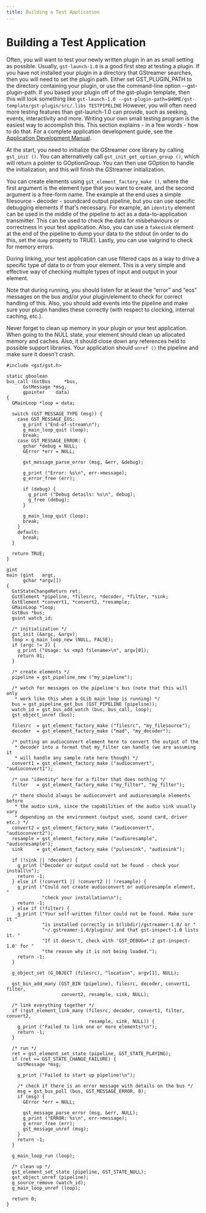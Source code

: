 ```yaml
---
title: Building a Test Application
...
```


# Building a Test Application

Often, you will want to test your newly written plugin in an as small
setting as possible. Usually, `gst-launch-1.0` is a good first step at
testing a plugin. If you have not installed your plugin in a directory
that GStreamer searches, then you will need to set the plugin path.
Either set GST\_PLUGIN\_PATH to the directory containing your plugin, or
use the command-line option --gst-plugin-path. If you based your plugin
off of the gst-plugin template, then this will look something like `
gst-launch-1.0 --gst-plugin-path=$HOME/gst-template/gst-plugin/src/.libs
TESTPIPELINE
` However, you will often need more testing features than gst-launch-1.0
can provide, such as seeking, events, interactivity and more. Writing
your own small testing program is the easiest way to accomplish this.
This section explains - in a few words - how to do that. For a complete
application development guide, see the [Application Development
Manual](../../manual/html/index.html).

At the start, you need to initialize the GStreamer core library by
calling `gst_init ()`. You can alternatively call
`gst_init_get_option_group ()`, which will return a pointer to
GOptionGroup. You can then use GOption to handle the initialization, and
this will finish the GStreamer initialization.

You can create elements using `gst_element_factory_make ()`, where the
first argument is the element type that you want to create, and the
second argument is a free-form name. The example at the end uses a
simple filesource - decoder - soundcard output pipeline, but you can use
specific debugging elements if that's necessary. For example, an
`identity` element can be used in the middle of the pipeline to act as a
data-to-application transmitter. This can be used to check the data for
misbehaviours or correctness in your test application. Also, you can use
a `fakesink` element at the end of the pipeline to dump your data to the
stdout (in order to do this, set the `dump` property to TRUE). Lastly,
you can use valgrind to check for memory errors.

During linking, your test application can use filtered caps as a way to
drive a specific type of data to or from your element. This is a very
simple and effective way of checking multiple types of input and output
in your element.

Note that during running, you should listen for at least the “error” and
“eos” messages on the bus and/or your plugin/element to check for
correct handling of this. Also, you should add events into the pipeline
and make sure your plugin handles these correctly (with respect to
clocking, internal caching, etc.).

Never forget to clean up memory in your plugin or your test application.
When going to the NULL state, your element should clean up allocated
memory and caches. Also, it should close down any references held to
possible support libraries. Your application should `unref ()` the
pipeline and make sure it doesn't crash.

``` 
#include <gst/gst.h>

static gboolean
bus_call (GstBus     *bus,
      GstMessage *msg,
      gpointer    data)
{
  GMainLoop *loop = data;

  switch (GST_MESSAGE_TYPE (msg)) {
    case GST_MESSAGE_EOS:
      g_print ("End-of-stream\n");
      g_main_loop_quit (loop);
      break;
    case GST_MESSAGE_ERROR: {
      gchar *debug = NULL;
      GError *err = NULL;

      gst_message_parse_error (msg, &err, &debug);

      g_print ("Error: %s\n", err->message);
      g_error_free (err);

      if (debug) {
        g_print ("Debug details: %s\n", debug);
        g_free (debug);
      }

      g_main_loop_quit (loop);
      break;
    }
    default:
      break;
  }

  return TRUE;
}

gint
main (gint   argc,
      gchar *argv[])
{
  GstStateChangeReturn ret;
  GstElement *pipeline, *filesrc, *decoder, *filter, *sink;
  GstElement *convert1, *convert2, *resample;
  GMainLoop *loop;
  GstBus *bus;
  guint watch_id;

  /* initialization */
  gst_init (&argc, &argv);
  loop = g_main_loop_new (NULL, FALSE);
  if (argc != 2) {
    g_print ("Usage: %s <mp3 filename>\n", argv[0]);
    return 01;
  }

  /* create elements */
  pipeline = gst_pipeline_new ("my_pipeline");

  /* watch for messages on the pipeline's bus (note that this will only
   * work like this when a GLib main loop is running) */
  bus = gst_pipeline_get_bus (GST_PIPELINE (pipeline));
  watch_id = gst_bus_add_watch (bus, bus_call, loop);
  gst_object_unref (bus);

  filesrc  = gst_element_factory_make ("filesrc", "my_filesource");
  decoder  = gst_element_factory_make ("mad", "my_decoder");

  /* putting an audioconvert element here to convert the output of the
   * decoder into a format that my_filter can handle (we are assuming it
   * will handle any sample rate here though) */
  convert1 = gst_element_factory_make ("audioconvert", "audioconvert1");

  /* use "identity" here for a filter that does nothing */
  filter   = gst_element_factory_make ("my_filter", "my_filter");

  /* there should always be audioconvert and audioresample elements before
   * the audio sink, since the capabilities of the audio sink usually vary
   * depending on the environment (output used, sound card, driver etc.) */
  convert2 = gst_element_factory_make ("audioconvert", "audioconvert2");
  resample = gst_element_factory_make ("audioresample", "audioresample");
  sink     = gst_element_factory_make ("pulsesink", "audiosink");

  if (!sink || !decoder) {
    g_print ("Decoder or output could not be found - check your install\n");
    return -1;
  } else if (!convert1 || !convert2 || !resample) {
    g_print ("Could not create audioconvert or audioresample element, "
             "check your installation\n");
    return -1;
  } else if (!filter) {
    g_print ("Your self-written filter could not be found. Make sure it "
             "is installed correctly in $(libdir)/gstreamer-1.0/ or "
             "~/.gstreamer-1.0/plugins/ and that gst-inspect-1.0 lists it. "
             "If it doesn't, check with 'GST_DEBUG=*:2 gst-inspect-1.0' for "
             "the reason why it is not being loaded.");
    return -1;
  }

  g_object_set (G_OBJECT (filesrc), "location", argv[1], NULL);

  gst_bin_add_many (GST_BIN (pipeline), filesrc, decoder, convert1, filter,
                    convert2, resample, sink, NULL);

  /* link everything together */
  if (!gst_element_link_many (filesrc, decoder, convert1, filter, convert2,
                              resample, sink, NULL)) {
    g_print ("Failed to link one or more elements!\n");
    return -1;
  }

  /* run */
  ret = gst_element_set_state (pipeline, GST_STATE_PLAYING);
  if (ret == GST_STATE_CHANGE_FAILURE) {
    GstMessage *msg;

    g_print ("Failed to start up pipeline!\n");

    /* check if there is an error message with details on the bus */
    msg = gst_bus_poll (bus, GST_MESSAGE_ERROR, 0);
    if (msg) {
      GError *err = NULL;

      gst_message_parse_error (msg, &err, NULL);
      g_print ("ERROR: %s\n", err->message);
      g_error_free (err);
      gst_message_unref (msg);
    }
    return -1;
  }

  g_main_loop_run (loop);

  /* clean up */
  gst_element_set_state (pipeline, GST_STATE_NULL);
  gst_object_unref (pipeline);
  g_source_remove (watch_id);
  g_main_loop_unref (loop);

  return 0;
}
    
```

